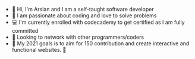 - 👋 Hi, I'm Arslan and I am a self-taught software developer
- 👀 I am passionate about coding and love to solve problems 
- 💻 I'm currently enrolled with codecademy to get certified as I am fully committed
- 🤝 Looking to network with other programmers/coders
- 🎉 My 2021 goals is to aim for 150 contribution and create interactive and functional websites. 🚀 
